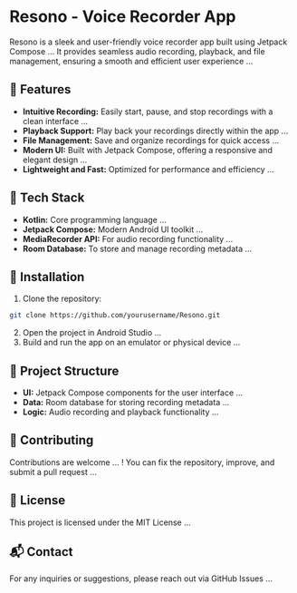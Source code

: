 # Resono - Voice Recorder App  

Resono is a sleek and user-friendly voice recorder app built using Jetpack Compose ... It provides seamless audio recording, playback, and file management, ensuring a smooth and efficient user experience ...

## 📖 Features  

- **Intuitive Recording:** Easily start, pause, and stop recordings with a clean interface ...
- **Playback Support:** Play back your recordings directly within the app ...
- **File Management:** Save and organize recordings for quick access ...
- **Modern UI:** Built with Jetpack Compose, offering a responsive and elegant design ... 
- **Lightweight and Fast:** Optimized for performance and efficiency ...

## 🔧 Tech Stack  

- **Kotlin:** Core programming language ...
- **Jetpack Compose:** Modern Android UI toolkit ... 
- **MediaRecorder API:** For audio recording functionality ...
- **Room Database:** To store and manage recording metadata ...

## 🚀 Installation  

1. Clone the repository:  
```bash
git clone https://github.com/yourusername/Resono.git
```

2. Open the project in Android Studio ...
3. Build and run the app on an emulator or physical device ...

## 📂 Project Structure  

- **UI:** Jetpack Compose components for the user interface ...
- **Data:** Room database for storing recording metadata ...
- **Logic:** Audio recording and playback functionality ...

## 🤝 Contributing  

Contributions are welcome ... ! You can fix the repository, improve, and submit a pull request ...  

## 📄 License  

This project is licensed under the MIT License ...

## 📬 Contact  

For any inquiries or suggestions, please reach out via GitHub Issues ...
